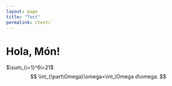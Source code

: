 ```yaml
---
layout: page
title: "Test"
permalink: /test/
---
```


# Hola, Món!

$\sum_{i=1}^6i=21$
$$
\int_{\part\Omega}\omega=\int_\Omega d\omega.
$$
